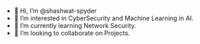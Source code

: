 - 👋 Hi, I’m @shashwat-spyder
- 👀 I’m interested in CyberSecurity and Machine Learning in AI.
- 🌱 I’m currently learning Network Security.
- 💞️ I’m looking to collaborate on Projects.
<!-- - 📫 How to reach me ... -->

<!---
Shashwat-spyder/Shashwat-spyder is a ✨ special ✨ repository because its `README.md` (this file) appears on your GitHub profile.
You can click the Preview link to take a look at your changes.
--->
